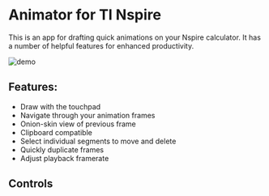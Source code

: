 # Animator for TI Nspire
This is an app for drafting quick animations on your Nspire calculator.
It has a number of helpful features for enhanced productivity.

![demo]("https://github.com/mattrossman/nspire-animator/blob/master/img/demo.gif?raw=true" "Demonstration")

## Features:
- Draw with the touchpad
- Navigate through your animation frames
- Onion-skin view of previous frame
- Clipboard compatible
- Select individual segments to move and delete
- Quickly duplicate frames
- Adjust playback framerate

## Controls